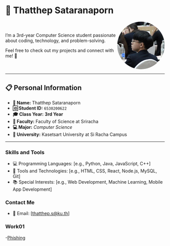 # 🌟 Thatthep Sataranaporn  

<div style="display: flex; align-items: center; justify-content: space-between;">
  <div>
    <p>I’m a 3rd-year Computer Science student passionate about coding, technology, and problem-solving.</p>
    <p>Feel free to check out my projects and connect with me! 🚀</p>
  </div>
  <img src="img/image.jpeg" alt="Profile Picture" style="border-radius: 50%; width: 150px;">
</div>

---

## 📋 Personal Information  
- **👤 Name:** Thatthep Sataranaporn  
- **🆔 Student ID:** `6530200622`  
- **🎓 Class Year:** **3rd Year**  
- **🔬 Faculty:** Faculty of Science at Sriracha  
- **💻 Major:** *Computer Science* 
- **🏫 University:** Kasetsart University at Si Racha Campus

---

### Skills and Tools
- 💻 Programming Languages: [e.g., Python, Java, JavaScript, C++]
- 🔧 Tools and Technologies: [e.g., HTML, CSS, React, Node.js, MySQL, Git]
- 📚 Special Interests: [e.g., Web Development, Machine Learning, Mobile App Development]

### Contact Me
- 📧 Email: [thatthep.s@ku.th]

### Work01
-[Phishing](phishing)